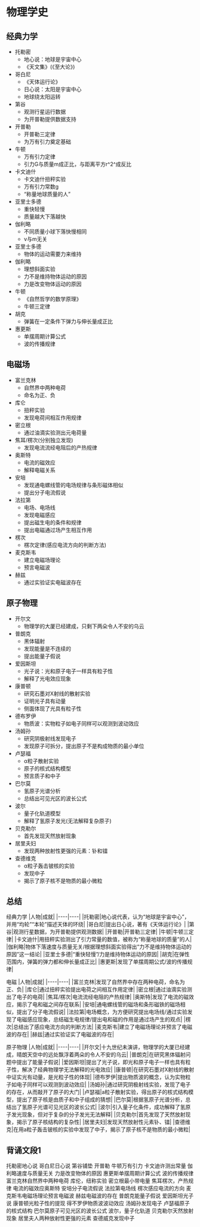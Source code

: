 # 物理学史

## 经典力学

- 托勒密
    - 地心说：地球是宇宙中心
    - 《天文集》(《至大论》)
- 哥白尼
    - 《天体运行论》
    - 日心说：太阳是宇宙中心
    - 地球绕太阳运转
- 第谷
    - 观测行星运行数据
    - 为开普勒提供数据支持
- 开普勒
    - 开普勒三定律
    - 为万有引力奠定基础
- 牛顿
    - 万有引力定律
    - 引力G与质量m成正比，与距离平方r^2^成反比
- 卡文迪什
    - 卡文迪什扭秤实验
    - 万有引力常数g
    - “称量地球质量的人”
- 亚里士多德
    - 重快轻慢
    - 质量越大下落越快
- 伽利略
    - 不同质量小球下落快慢相同
    - v与m无关
- 亚里士多德
    - 物体的运动需要力来维持
- 伽利略
    - 理想斜面实验
    - 力不是维持物体运动的原因
    - 力是改变物体运动的原因
- 牛顿
    - 《自然哲学的数学原理》
    - 牛顿三定律
- 胡克
    - 弹簧在一定条件下弹力与伸长量成正比
- 惠更斯
    - 单摆周期计算公式
    - 波的传播规律

## 电磁场

- 富兰克林
    - 自然界中两种电荷
    - 命名为正、负
- 库仑
    - 扭秤实验
    - 发现电荷间相互作用规律
- 密立根
    - 通过油滴实验测出元电荷量
- 焦耳/楞次(分别独立发现)
    - 发现电流流经电阻后的产热规律
- 奥斯特
    - 电流的磁效应
    - 解释电磁关系
- 安培
    - 发现通电螺线管的电场规律与条形磁体相似
    - 提出分子电流假说
- 法拉第
    - 电场、电场线
    - 发现电磁感应
    - 提出磁生电的条件和规律
    - 提出电磁通过场产生相互作用
- 楞次
    - 楞次定律(感应电流方向的判断方法)
- 麦克斯韦
    - 建立电磁场理论
    - 预言电磁波
- 赫兹
    - 通过实验证实电磁波存在

## 原子物理

- 开尔文
    - 物理学的大厦已经建成，只剩下两朵令人不安的乌云
- 普朗克
    - 黑体辐射
    - 发现能量是不连续的
    - 提出能量子假说
- 爱因斯坦
    - 光子说：光和原子电子一样具有粒子性
    - 解释了光电效应现象
- 康普顿
    - 研究石墨对X射线的散射实验
    - 证明光子具有动量
    - 侧面体现了光具有粒子性
- 德布罗伊
    - 物质波：实物粒子如电子同样可以观测到波动效应
- 汤姆孙
    - 研究阴极射线发现电子
    - 发现原子可拆分，提出原子不是构成物质的最小单位
- 卢瑟福
    - α粒子散射实验
    - 原子的核式结构模型
    - 预言质子和中子
- 巴尔莫
    - 氢原子光谱分析
    - 总结出可见光区的波长公式
- 波尔
    - 量子化轨道模型
    - 解释了氢原子发光(无法解释复杂原子)
- 贝克勒尔
    - 首先发现天然放射现象
- 居里夫妇
    - 发现两种放射性更强的元素：钋和镭
- 查德维克
    - α粒子轰击铍核的实验
    - 发现中子
    - 揭示了原子核不是物质的最小微粒

## 总结
经典力学
|人物|成就|
|----|----|
|托勒密|地心说代表，认为“地球是宇宙中心”，并用“均轮”“本轮”描述天体的环绕|
|哥白尼|提出日心说，著有《天体运行论》|
|第谷|观测行星数据，为开普勒提供观测数据|
|开普勒|开普勒三定律|
|牛顿|牛顿三定律|
|卡文迪什|用扭秤实验测出了引力常量的数值，被称为“称量地球的质量”的人|
|伽利略|物体下落速度与质量无关/根据理想斜面实验得出“力不是维持物体运动的原因”这一结论|
|亚里士多德|“重快轻慢”/力是维持物体运动的原因|
|胡克|在弹性范围内，弹簧的弹力都和伸长量成正比|
|惠更斯|发现了单摆周期公式/波的传播规律|

电磁
|人物|成就|
|----|----|
|富兰克林|发现了自然界中存在两种电荷，命名为正、负|
|库仑|通过扭秤实验提出电荷之间相互作用定律|
|密立根|通过油滴实验测出了电子的电荷|
|焦耳/楞次|电流流经电阻的产热规律|
|奥斯特|发现了电流的磁效应，揭示了电和磁之间存在联系|
|安培|通电螺线管的磁场和条形磁铁的磁场相似，提出了分子电流假说|
|法拉第|电场概念，为方便研究提出电场线/通过实验发现了电磁感应现象，总结磁生电规律/提出电和磁的作用是通过场产生的观点|
|楞次|总结出了感应电流方向的判断方法|
|麦克斯韦|建立了电磁场理论并预言了电磁波的存在|
|赫兹|通过实验证实了电磁波的存在|

原子物理
|人物|成就|
|----|----|
|开尔文|十九世纪未演讲，物理学的大厦已经建成，晴朗天空中的远处飘浮着两朵的令人不安的乌云|
|普朗克|在研究黑体辐射问题中提出了能量子假说|
|爱因斯坦|提出了光子说，即光和原子电子一样也具有粒子性，解决了经典物理学无法解释的光电效应|
|康普顿|在研究石墨对X射线的散射中证实光有动量，是光粒子性的体现|
|德布罗伊|提出物质波的概念，认为实物粒子如电子同样可以观测到波动效应|
|汤姆孙|通过研究阴极射线实验，发现了电子的存在，从而敲开了原子的大门|
|卢瑟福|a粒子散射实验，得出原子的核式结构模型，提出了原子核是由质子和中子组成的猜想|
|巴尔莫|根据氢原子光谱分析，总结出了氢原子光谱可见光区的波长公式|
|波尔|引入量子化条件，成功解释了氢原子发光现象，但对于复杂的分子发光无法解释|
|贝克勒尔|首先发现了天然放射现象，揭示了原子核结构的复杂性|
|居里夫妇|发现天然放射性元素钋、镭|
|查德维克|在用a粒子轰击铍核的实验中发现了中子，揭示了原子核不是物质的最小微粒|

## 背诵文段1

托勒密地心说
哥白尼日心说
第谷铺垫 开普勒
牛顿万有引力
卡文迪许测出常量
伽利略速度与质量无关 力是改变物体的原因
惠更斯单摆周期计算公式 波的传播规律
富兰克林自然界中两种电荷
库伦，纽称实验
密立根最小带电量
焦耳楞次，产热规律
电流的磁效应奥斯特
安培分子电流假说
法拉第电场线
楞次感应电流的方向
麦克斯韦电磁场理论预言电磁波
赫兹电磁波的存在
普朗克能量子假说
爱因斯坦光子说
康普顿光粒子性的提现
得不罗伊物质波波动效应
汤姆孙发现电子
卢瑟福原子的核式结构
巴尔莫原子可见光区的波长公式
波尔，量子化轨道
贝克勒尔天然放射现象
居里夫人两种放射性更强的元素
查德威克发现中子